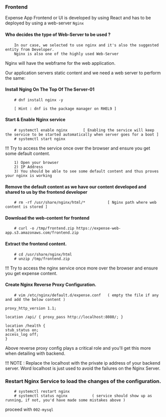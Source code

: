 ### Frontend 

Expense App Frontend or UI is developed by using React and has to be deployed by using a web-server `Nginx`


#### Who decides the type of Web-Server to be used ?
```
    In our case, we selected to use nginx and it's also the suggested entity from Developer.
    Nginx is also one of the highly used Web-Server 

```

Nginx will have the webframe for the web application. 

Our application servers static content and we need a web server to perform the same:

#### Install Nging On The Top Of The Server-01

```
    # dnf install nginx -y  

    [ Hint : dnf is the package manager on RHEL9 ]
```

#### Start & Enable Nginx service 

```
    # systemctl enable nginx       [ Enabling the service will keep the service to be started automatically when server goes for a boot ]
    # systemctl start nginx 
```

!!! Try to access the service once over the browser and ensure you get some default content.

```
    1) Open your browser 
    2) IP Address 
    3) You should be able to see some default content and thus proves your nginx is working 
```

#### Remove the default content as we have our content developed and shared to us by the frontend developer 

```
    # rm -rf /usr/share/nginx/html/*          [ Nginx path where web content is stored ]

```


#### Download the web-content for frontend

```
    # curl -o /tmp/frontend.zip https://expense-web-app.s3.amazonaws.com/frontend.zip
```

#### Extract the frontend content.

```
    # cd /usr/share/nginx/html 
    # unzip /tmp/frontend.zip
```

!!! Try to access the nginx service once more over the browser and ensure you get expense content.


#### Create Nginx Reverse Proxy Configuration.

```
    # vim /etc/nginx/default.d/expense.conf   ( empty the file if any and add the below content )

proxy_http_version 1.1;

location /api/ { proxy_pass http://localhost:8080/; }

location /health {
stub_status on;
access_log off;
}
```

Above reverse proxy config plays a critical role and you'll get this more when detailing with backend.

!!! NOTE : Replace the localhost with the private ip address of your backend server. Word localhost is just used to avoid the failures on the Nginx Server.

### Restart Nginx Service to load the changes of the configuration.

```
    # systemctl restart nginx 
    # systemctl status nginx           ( service should show up as running, if not, you'd have made some mistakes above )
```


proceed with `002-mysql`
